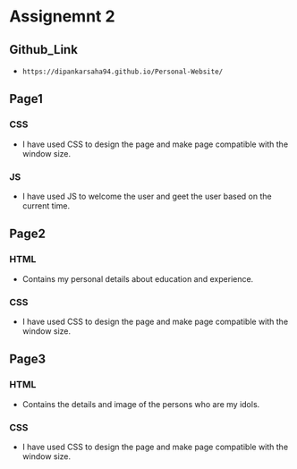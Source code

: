 # Assignemnt 2


## Github_Link
* `https://dipankarsaha94.github.io/Personal-Website/`


## Page1

### CSS

* I have used CSS to design the page and make page compatible with the window size.



### JS

* I have used JS to welcome the user and geet the user based on the current time.



## Page2

### HTML

* Contains my personal details about education and experience.



### CSS

* I have used CSS to design the page and make page compatible with the window size.



## Page3
### HTML

* Contains the details and image of the persons who are my idols.



### CSS

* I have used CSS to design the page and make page compatible with the window size.
